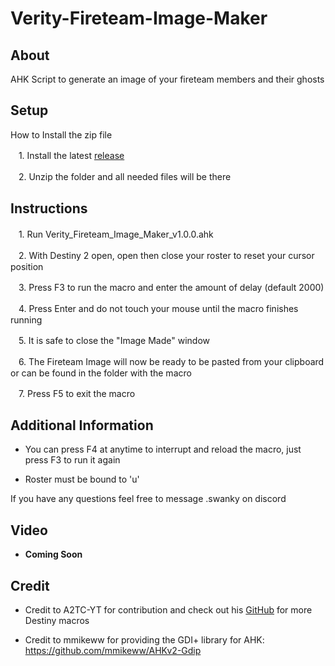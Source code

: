 
# Verity-Fireteam-Image-Maker

## About
AHK Script to generate an image of your fireteam members and their ghosts

## Setup
How to Install the zip file
    
 ㅤ1. Install the latest [release](https://github.com/SwankyT1ger/Verity-Fireteam-Image-Maker/releases)

 ㅤ2. Unzip the folder and all needed files will be there
## Instructions
 ㅤ1. Run Verity_Fireteam_Image_Maker_v1.0.0.ahk

 ㅤ2. With Destiny 2 open, open then close your roster to reset your cursor position

 ㅤ3. Press F3 to run the macro and enter the amount of delay (default 2000)

 ㅤ4. Press Enter and do not touch your mouse until the macro finishes running

 ㅤ5. It is safe to close the "Image Made" window

 ㅤ6. The Fireteam Image will now be ready to be pasted from your clipboard or can be found in the folder with the macro

 ㅤ7. Press F5 to exit the macro

## Additional Information
- You can press F4 at anytime to interrupt and reload the macro, just press F3 to run it again

- Roster must be bound to 'u'

If you have any questions feel free to message .swanky on discord

## Video
- **Coming Soon**

## Credit
- Credit to A2TC-YT for contribution and check out his [GitHub](https://github.com/A2TC-YT) for more Destiny macros

- Credit to mmikeww for providing the GDI+ library for AHK: https://github.com/mmikeww/AHKv2-Gdip